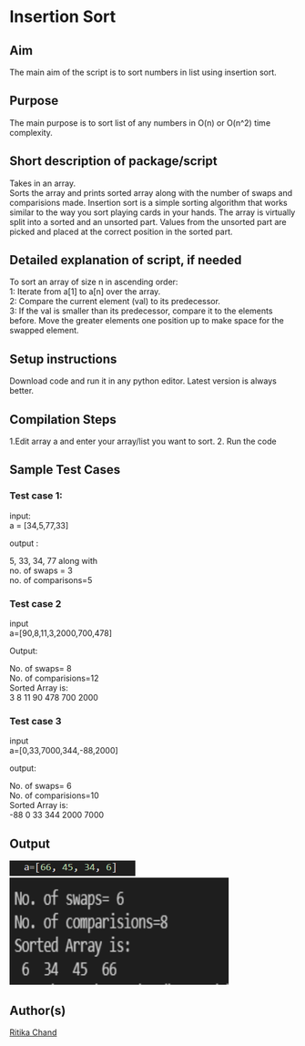 # Insertion Sort

## Aim

The main aim of the script is to sort numbers in list using insertion sort.

## Purpose

The main purpose is to sort list of any numbers in O(n) or O(n^2) time complexity.

## Short description of package/script

Takes in an array. <br> Sorts the array and prints sorted array along with the number of swaps and comparisions made. Insertion sort is a simple sorting algorithm that works similar to the way you sort playing cards in your hands. The array is virtually split into a sorted and an unsorted part. Values from the unsorted part are picked and placed at the correct position in the sorted part.

## Detailed explanation of script, if needed

To sort an array of size n in ascending order: <br> 1: Iterate from a[1] to a[n] over the array. <br> 2: Compare the current element (val) to its predecessor. <br> 3: If the val is smaller than its predecessor, compare it to the elements before. Move the greater elements one position up to make space for the swapped element. <br>

## Setup instructions

Download code and run it in any python editor. Latest version is always better.

## Compilation Steps

1.Edit array a and enter your array/list you want to sort. 2. Run the code

## Sample Test Cases

### Test case 1:

input:<br> a = [34,5,77,33] <br>

output :<br>

5, 33, 34, 77 along with <br> no. of swaps = 3 <br> no. of comparisons=5<br>

### Test case 2

input<br> a=[90,8,11,3,2000,700,478] <br>

Output:<br>

No. of swaps= 8 <br> No. of comparisions=12 <br> Sorted Array is: <br> 3 8 11 90 478 700 2000<br>

### Test case 3

input<br> a=[0,33,7000,344,-88,2000]<br>

output:<br>

No. of swaps= 6<br> No. of comparisions=10<br> Sorted Array is:<br> -88 0 33 344 2000 7000<br>

## Output

<img width = 221 height = 27 src="../Insertion Sort/Images/input.png">
<img width = 385 height = 188 src="../Insertion Sort/Images/sort_output1.png">

## Author(s)

[Ritika Chand](https://github.com/RC2208)

